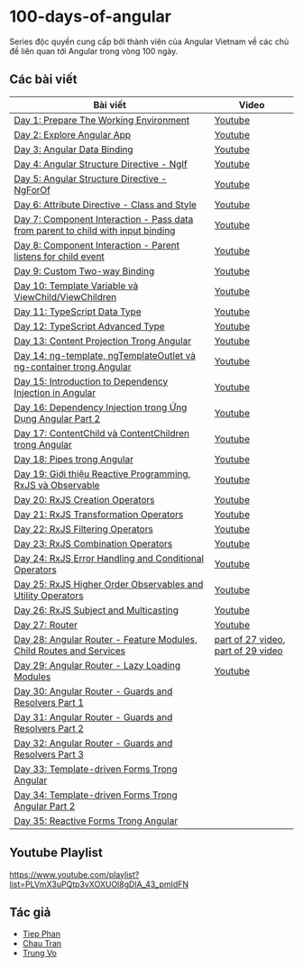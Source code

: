 # 100-days-of-angular

Series độc quyền cung cấp bởi thành viên của Angular Vietnam về các chủ đề liên quan tới Angular trong vòng 100 ngày.

## Các bài viết

| Bài viết                                                                                 | Video                                                                  |
| ---------------------------------------------------------------------------------------- | ---------------------------------------------------------------------- |
| [Day 1: Prepare The Working Environment][day1]                                           | [Youtube][day1-video]                                                  |
| [Day 2: Explore Angular App][day2]                                                       | [Youtube][day2-video]                                                  |
| [Day 3: Angular Data Binding][day3]                                                      | [Youtube][day3-video]                                                  |
| [Day 4: Angular Structure Directive - NgIf][day4]                                        | [Youtube][day4-video]                                                  |
| [Day 5: Angular Structure Directive - NgForOf][day5]                                     | [Youtube][day5-video]                                                  |
| [Day 6: Attribute Directive - Class and Style][day6]                                     | [Youtube][day6-video]                                                  |
| [Day 7: Component Interaction - Pass data from parent to child with input binding][day7] | [Youtube][day7-video]                                                  |
| [Day 8: Component Interaction - Parent listens for child event][day8]                    | [Youtube][day8-video]                                                  |
| [Day 9: Custom Two-way Binding][day9]                                                    | [Youtube][day9-video]                                                  |
| [Day 10: Template Variable và ViewChild/ViewChildren][day10]                             | [Youtube][day10-video]                                                 |
| [Day 11: TypeScript Data Type][day11]                                                    | [Youtube][day11-video]                                                 |
| [Day 12: TypeScript Advanced Type][day12]                                                | [Youtube][day12-video]                                                 |
| [Day 13: Content Projection Trong Angular][day13]                                        | [Youtube][day13-video]                                                 |
| [Day 14: ng-template, ngTemplateOutlet và ng-container trong Angular][day14]             | [Youtube][day14-video]                                                 |
| [Day 15: Introduction to Dependency Injection in Angular][day15]                         | [Youtube][day15-video]                                                 |
| [Day 16: Dependency Injection trong Ứng Dụng Angular Part 2][day16]                      | [Youtube][day16-video]                                                 |
| [Day 17: ContentChild và ContentChildren trong Angular][day17]                           | [Youtube][day17-video]                                                 |
| [Day 18: Pipes trong Angular][day18]                                                     | [Youtube][day18-video]                                                 |
| [Day 19: Giới thiệu Reactive Programming, RxJS và Observable][day19]                     | [Youtube][day19-video]                                                 |
| [Day 20: RxJS Creation Operators][day20]                                                 | [Youtube][day20-video]                                                 |
| [Day 21: RxJS Transformation Operators][day21]                                           | [Youtube][day21-video]                                                 |
| [Day 22: RxJS Filtering Operators][day22]                                                | [Youtube][day22-video]                                                 |
| [Day 23: RxJS Combination Operators][day23]                                              | [Youtube][day23-video]                                                 |
| [Day 24: RxJS Error Handling and Conditional Operators][day24]                           | [Youtube][day24-video]                                                 |
| [Day 25: RxJS Higher Order Observables and Utility Operators][day25]                     | [Youtube][day25-video]                                                 |
| [Day 26: RxJS Subject and Multicasting][day26]                                           | [Youtube][day26-video]                                                 |
| [Day 27: Router][day27]                                                                  | [Youtube][day27-28-video]                                              |
| [Day 28: Angular Router - Feature Modules, Child Routes and Services][day28]             | [part of 27 video][day27-28-video], [part of 29 video][day28-29-video] |
| [Day 29: Angular Router - Lazy Loading Modules][day29]                                   | [Youtube][day28-29-video]                                              |
| [Day 30: Angular Router - Guards and Resolvers Part 1][day30]                            |                                                                        |
| [Day 31: Angular Router - Guards and Resolvers Part 2][day31]                            |                                                                        |
| [Day 32: Angular Router - Guards and Resolvers Part 3][day32]                            |                                                                        |
| [Day 33: Template-driven Forms Trong Angular][day33]                                     |                                                                        |
| [Day 34: Template-driven Forms Trong Angular Part 2][day34]                              |                                                                        |
| [Day 35: Reactive Forms Trong Angular][day35]                              |                                                                        |

## Youtube Playlist

https://www.youtube.com/playlist?list=PLVmX3uPQtp3vXOXUOl8gDIA_43_pmIdFN

## Tác giả

- [Tiep Phan][tieppt]
- [Chau Tran][nartc]
- [Trung Vo][trungk18]

[day1]: Day001-Installation.md
[day2]: Day002-AngularApp.md
[day3]: Day003-DataBinding.md
[day4]: Day004-Structure-Directive-If-Else.md
[day5]: Day005-Structure-Directive-NgFor.md
[day6]: Day006-Attribute-Directive-Class-Style.md
[day7]: Day007-Component-Interaction-01.md
[day8]: Day008-Component-Interaction-02.md
[day9]: Day009-two-way-binding.md
[day10]: Day010-template-variable-viewchild-viewchildren.md
[day11]: Day011-typescript-data-type.md
[day12]: Day012-typescript-advanced-type.md
[day13]: Day013-content-projection-in-angular.md
[day14]: Day014-ng-template-ng-template-outlet-ng-container.md
[day15]: Day015-introduction-dependency-injection-in-angular.md
[day16]: Day016-dependency-injection-in-angular-part-2.md
[day17]: Day017-contentchild-contentchildren.md
[day18]: Day018-pipes.md
[day19]: Day019-intro-rxjs-observable.md
[day20]: Day020-rxjs-creation.md
[day21]: Day021-rxjs-transformation.md
[day22]: Day022-rxjs-filtering.md
[day23]: Day023-rxjs-combination.md
[day24]: Day024-rxjs-error-handling-conditional.md
[day25]: Day025-rxjs-hoo-utility.md
[day26]: Day026-rxjs-subject-multicast.md
[day27]: Day027-router.md
[day28]: Day028-router-feature-child-services.md
[day29]: Day029-router-lazy-load.md
[day30]: Day030-router-guards-resolvers.md
[day31]: Day031-router-guards-resolvers-2.md
[day32]: Day032-router-guards-resolvers-3.md
[day33]: Day033-template-driven-forms.md
[day34]: Day034-template-driven-forms-2.md
[day35]: Day035-reactive-forms.md
[day1-video]: https://youtu.be/NS6P1fpU77o
[day2-video]: https://youtu.be/jgFw8tAgKNs
[day3-video]: https://youtu.be/WrMywdbnQfk
[day4-video]: https://youtu.be/Yujs6hi-l4w
[day5-video]: https://youtu.be/q7CQPEPSkD0
[day6-video]: https://youtu.be/Zh36WRD3MMQ
[day7-video]: https://youtu.be/uTd2W4NQkgs
[day8-video]: https://youtu.be/XFN75RZzMJY
[day9-video]: https://youtu.be/U8UCOKInmu8
[day10-video]: https://youtu.be/Wd_644YBQUM
[day11-video]: https://youtu.be/ozHjDLuusVU
[day12-video]: https://youtu.be/4tcajihANZQ
[day13-video]: https://youtu.be/-vN52YVbcgk
[day14-video]: https://youtu.be/3JM8pDR-MaU
[day15-video]: https://youtu.be/_JnUGhVhq_o
[day16-video]: https://youtu.be/hTsn6L8vcVg
[day17-video]: https://youtu.be/m3ZgeVGLZag
[day18-video]: https://youtu.be/4BJ2Vk67f6A
[day19-video]: https://youtu.be/lRfyUh4ex38
[day20-video]: https://youtu.be/OWvK8ZB_Wrc
[day21-video]: https://youtu.be/AG97A7_NCLE
[day22-video]: https://youtu.be/KEBpdRL11Nw
[day23-video]: https://youtu.be/qChj6nScvl0
[day24-video]: https://youtu.be/UnfiFpY5VtQ
[day25-video]: https://youtu.be/5SD2YIxMBBM
[day26-video]: https://youtu.be/8nWosjgcI5k
[day27-28-video]: https://youtu.be/mw4a9S5k8yU
[day28-29-video]: https://youtu.be/D0Tv5BaNTa8
[tieppt]: https://github.com/tieppt
[nartc]: https://github.com/nartc
[trungk18]: https://github.com/trungk18
